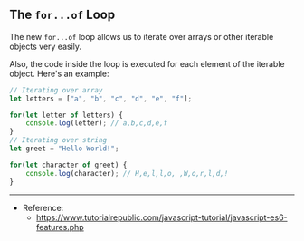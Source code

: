 

## The `for...of` Loop

The new `for...of` loop allows us to iterate over arrays or other iterable objects very easily. 

Also, the code inside the loop is executed for each element of the iterable object. Here's an example:

```js
// Iterating over array 
let letters = ["a", "b", "c", "d", "e", "f"]; 

for(let letter of letters) { 
	console.log(letter); // a,b,c,d,e,f 
}
// Iterating over string 
let greet = "Hello World!"; 

for(let character of greet) { 
	console.log(character); // H,e,l,l,o, ,W,o,r,l,d,! 
}
```

---

- Reference:
  - <https://www.tutorialrepublic.com/javascript-tutorial/javascript-es6-features.php>

